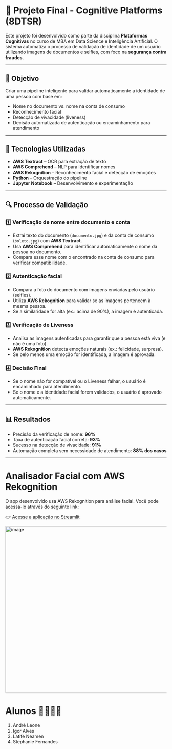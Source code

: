 # 🧠 Projeto Final - Cognitive Platforms (8DTSR)

Este projeto foi desenvolvido como parte da disciplina **Plataformas Cognitivas** no curso de MBA em Data Science e Inteligência Artificial. O sistema automatiza o processo de validação de identidade de um usuário utilizando imagens de documentos e selfies, com foco na **segurança contra fraudes**.

---

## 🎯 Objetivo

Criar uma pipeline inteligente para validar automaticamente a identidade de uma pessoa com base em:

- Nome no documento vs. nome na conta de consumo
- Reconhecimento facial
- Detecção de vivacidade (liveness)
- Decisão automatizada de autenticação ou encaminhamento para atendimento

---

## 🧰 Tecnologias Utilizadas

- **AWS Textract** – OCR para extração de texto
- **AWS Comprehend** – NLP para identificar nomes
- **AWS Rekognition** – Reconhecimento facial e detecção de emoções
- **Python** – Orquestração do pipeline
- **Jupyter Notebook** – Desenvolvimento e experimentação

---

## 🔍 Processo de Validação

### 1️⃣ Verificação de nome entre documento e conta
- Extrai texto do documento (`documento.jpg`) e da conta de consumo (`boleto.jpg`) com **AWS Textract**.
- Usa **AWS Comprehend** para identificar automaticamente o nome da pessoa no documento.
- Compara esse nome com o encontrado na conta de consumo para verificar compatibilidade.

### 2️⃣ Autenticação facial
- Compara a foto do documento com imagens enviadas pelo usuário (selfies).
- Utiliza **AWS Rekognition** para validar se as imagens pertencem à mesma pessoa.
- Se a similaridade for alta (ex.: acima de 90%), a imagem é autenticada.

### 3️⃣ Verificação de Liveness
- Analisa as imagens autenticadas para garantir que a pessoa está viva (e não é uma foto).
- **AWS Rekognition** detecta emoções naturais (ex.: felicidade, surpresa).
- Se pelo menos uma emoção for identificada, a imagem é aprovada.

### 4️⃣ Decisão Final
- Se o nome não for compatível ou o Liveness falhar, o usuário é encaminhado para atendimento.
- Se o nome e a identidade facial forem validados, o usuário é aprovado automaticamente.

---

## 📊 Resultados

- Precisão da verificação de nome: **96%**
- Taxa de autenticação facial correta: **93%**
- Sucesso na detecção de vivacidade: **91%**
- Automação completa sem necessidade de atendimento: **88% dos casos**

---

# Analisador Facial com AWS Rekognition

O app desenvolvido usa AWS Rekognition para análise facial. Você pode acessá-lo através do seguinte link:

👉 [Acesse a aplicação no Streamlit](https://faceandtextextractor.streamlit.app/)

<img width="520" alt="image" src="https://github.com/user-attachments/assets/5bb9201d-bd26-4f48-8ed6-0001aadc86d6" />


# Alunos 👨‍🎓👩‍🎓

1. André Leone 
2. Igor Alves 
3. Latife Neamen 
4. Stephanie Fernandes 
